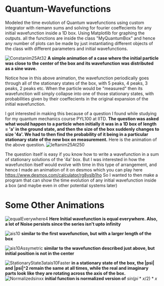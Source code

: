 # Quantum-Wavefunctions
Modeled the time evolution of Quantum wavefunctions using custom integrator with riemann sums and solving for fourier coeffecients for any initial wavefunction inside a 1D box. Using Matplotlib for graphing the outputs. all the functions are inside the class "MyQuantumBox" and hence any number of plots can be made by just instantiating different objects of the class with different parameters and initial wavefunctions. 

![Constanim25At32](https://user-images.githubusercontent.com/96519848/203317049-0c6fdc79-e64f-4e3a-a205-5b4c45e2e6f1.gif)
 **A simple animation of a case where the initial particle was close to the center of the box and its wavefunction was distributed as a sine wave.**

Notice how in this above animation, the wavefunction periodically goes through all of the stationary states of the box, with 5 peaks, 4 peaks, 3 peaks, 2 peaks etc. When the particle would be "measured" then its wavefunction will simply collapse into one of those stationary states, with probabilities given by their coeffecients in the original expansion of the initial wavefunction.



I got interested in making this because of a question I found while studying for my quantum mechanics course PYL100 at IITD. 
**The question was asked what would happen to a particle when initially it was in a 1D box of length = 'a' in the ground state, and then the size of the box suddenly changes to size '4a'. We had to then find the probability of it being in a particular stationary state of the new box on measurement.**
Here is the animation of the above question.
![leftanim25At250](https://user-images.githubusercontent.com/96519848/203319156-19569940-a536-415e-a56b-74515ab5e80b.gif)

The question itself is easy if you know how to write a wavefunction in a sum of stationary solutions of the '4a' box. But I was interested in how the wavefunction itself would evolve with time in this type of arrangement, and hence I made an animation of it on desmos which you can play here https://www.desmos.com/calculator/rg8yslb1ho
So I wanted to then make a program that can show the time evolution of any initial wavefunction inside a box (and maybe even in other potential systems later)

# **Some Other Animations**
![equalEverywhere4](https://user-images.githubusercontent.com/96519848/203326853-de3455e7-1aa1-4df0-9321-113dd8ecd3ef.gif)
                             **Here Initial wavefunction is equal everywhere. Also, a lot of Noise persists since the series isn't upto infinity**

![ais10](https://github.com/DhruvAhlawat/Quantum-Wavefunctions/blob/main/ais10AndCenteredAt5.gif)
**similar to the first wavefunction, but with a larger length of the box**

![ais10Assymetric](https://github.com/DhruvAhlawat/Quantum-Wavefunctions/blob/main/ais10AndCenteredAt25.gif)
**similar to the wavefunction described just above, but initial position is not in the center**

![StationaryState3atais10Faster](https://user-images.githubusercontent.com/96519848/203481807-99e69b0a-0f79-42f1-9458-5a60114e5482.gif)
**in a stationary state of the box, the |psi| and |psi|^2 remain the same at all times, while the real and imaginary parts look like they are rotating across the axis of the box.**
![Normalizedsinxx](https://user-images.githubusercontent.com/96519848/203487073-52ef0f60-8989-4e13-a6df-065e0e02725e.gif)
**initial function is normalized version of** $sin(pi*x/2)*x$ 
